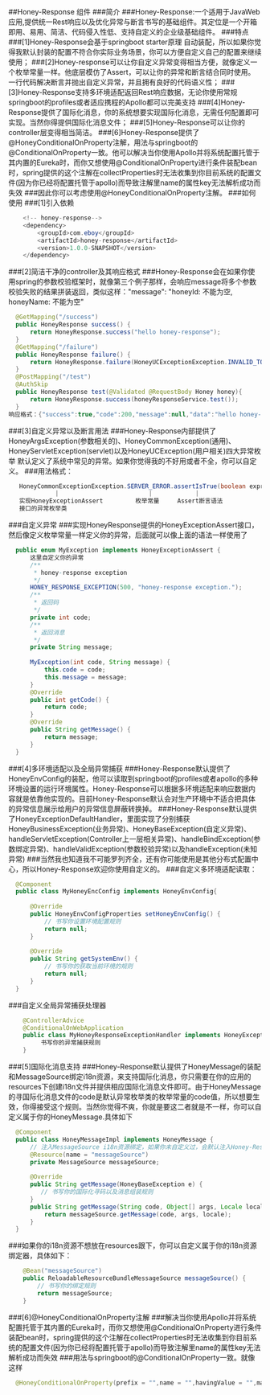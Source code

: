 ##Honey-Response 组件
###简介
###Honey-Response:一个适用于JavaWeb应用,提供统一Rest响应以及优化异常与断言书写的基础组件。其定位是一个开箱即用、易用、简洁、代码侵入性低、支持自定义的企业级基础组件。
###特点
###[1]Honey-Response会基于springboot starter原理 自动装配，所以如果你觉得我默认封装的配置不符合你实际业务场景，你可以方便自定义自己的配置来继续使用；
###[2]Honey-response可以让你自定义异常变得相当方便，就像定义一个枚举常量一样。他底层模仿了Assert，可以让你的异常和断言结合同时使用。一行代码解决断言并抛出自定义异常，并且拥有良好的代码语义性；
###[3]Honey-Response支持多环境适配返回Rest响应数据，无论你使用常规springboot的profiles或者适应携程的Apollo都可以完美支持
###[4]Honey-Response提供了国际化消息，你的系统想要实现国际化消息，无需任何配置即可实现。当然你得提供国际化消息文件；
###[5]Honey-Response可以让你的controller层变得相当简洁。
###[6]Honey-Response提供了@HoneyConditionalOnProperty注解，用法与springboot的@ConditionalOnProperty一致。他可以解决当你使用Apollo并将系统配置托管于其内置的Eureka时，而你又想使用@ConditionalOnProperty进行条件装配bean时，spring提供的这个注解在collectProperties时无法收集到你目前系统的配置文件(因为你已经将配置托管于apollo)而导致注解里name的属性key无法解析成功而失效
###因此你可以考虑使用@HoneyConditionalOnProperty注解。
###如何使用
###[1]引入依赖
```java  
    <!-- honey-response-->
    <dependency>
        <groupId>com.eboy</groupId>
        <artifactId>honey-response</artifactId>
        <version>1.0.0-SNAPSHOT</version>
    </dependency>
```
###[2]简洁干净的controller及其响应格式
###Honey-Response会在如果你使用spring的参数校验框架时，就像第三个例子那样，会响应message将多个参数校验失败的结果拼装返回，类似这样："message": "honeyId: 不能为空, honeyName: 不能为空"
```java  
  @GetMapping("/success")
  public HoneyResponse success() {
      return HoneyResponse.success("hello honey-response");
  }
  @GetMapping("/failure")
  public HoneyResponse failure() {
      return HoneyResponse.failure(HoneyUCExceptionException.INVALID_TOKEN);
  }
  @PostMapping("/test")
  @AuthSkip
  public HoneyResponse test(@Validated @RequestBody Honey honey){
      return HoneyResponse.success(honeyResponseService.test());
  }
响应格式：{"success":true,"code":200,"message":null,"data":"hello honey-response"}
```
###[3]自定义异常以及断言用法
###Honey-Response内部提供了HoneyArgsException(参数相关的)、HoneyCommonException(通用)、HoneyServletException(servlet)以及HoneyUCException(用户相关)四大异常枚举 默认定义了系统中常见的异常。如果你觉得我的不好用或者不全，你可以自定义。
###用法格式：
```java  
   HoneyCommonExceptionException.SERVER_ERROR.assertIsTrue(boolean expression);
             |                         |            |
   实现HoneyExceptionAssert         枚举常量     Assert断言语法
   接口的异常枚举类                                      
```
###自定义异常
###实现HoneyResponse提供的HoneyExceptionAssert接口，然后像定义枚举常量一样定义你的异常，后面就可以像上面的语法一样使用了
```java  
  public enum MyException implements HoneyExceptionAssert {
      这里自定义你的异常
      /**
       * honey-response exception
       */
      HONEY_RESPONSE_EXCEPTION(500, "honey-response exception.");
      /**
       * 返回码
       */
      private int code;
      /**
       * 返回消息
       */
      private String message;
  
      MyException(int code, String message) {
          this.code = code;
          this.message = message;
      }
      @Override
      public int getCode() {
          return code;
      }
      @Override
      public String getMessage() {
          return message;
      }
  }                                      
```
###[4]多环境适配以及全局异常捕获
###Honey-Response默认提供了HoneyEnvConfig的装配，他可以读取到springboot的profiles或者apollo的多种环境设置的运行环境属性。Honey-Response可以根据多环境适配来响应数据内容就是依靠他实现的。目前Honey-Response默认会对生产环境中不适合把具体的异常信息展示给用户的异常信息屏蔽转换掉。
###Honey-Response默认提供了HoneyExceptionDefaultHandler，里面实现了分别捕获HoneyBusinessException(业务异常)、HoneyBaseException(自定义异常)、handleServletException(Controller上一层相关异常)、handleBindException(参数绑定异常)、handleValidException(参数校验异常)以及handleException(未知异常)
###当然我也知道我不可能罗列齐全，还有你可能使用是其他分布式配置中心，所以Honey-Response欢迎你使用自定义的。
###自定义多环境适配读取：
```java  
  @Component
  public class MyHoneyEncConfig implements HoneyEnvConfig{
      
      @Override
      public HoneyEnvConfigProperties setHoneyEnvConfig() {
          // 书写你设置环境配置规则
          return null;
      }
  
      @Override
      public String getSystemEnv() {
          // 书写你的获取当前环境的规则
          return null;
      }
  }
```
###自定义全局异常捕获处理器
```java  
    @ControllerAdvice
    @ConditionalOnWebApplication
    public class MyHoneyResponseExceptionHandler implements HoneyExceptionHandler {
         书写你的异常捕获规则
    }
```
###[5]国际化消息支持
###Honey-Response默认提供了HoneyMessage的装配和MessageSource绑定i18n资源，来支持国际化消息，你只需要在你的应用的resources下创建i18n文件并提供相应国际化消息文件即可。由于HoneyMessage的寻国际化消息文件的code是默认异常枚举类的枚举常量的code值，所以想要生效，你得接受这个规则。当然你觉得不爽，你就是要这二者就是不一样，你可以自定义属于你的HoneyMessage.具体如下
```java  
  @Component
  public class HoneyMessageImpl implements HoneyMessage {
      // 注入MessageSource i18n资源绑定，如果你未自定义过，会默认注入Honey-Response提供的messageSource
      @Resource(name = "messageSource")
      private MessageSource messageSource;
  
      @Override
      public String getMessage(HoneyBaseException e) {
         // 书写你的国际化寻码以及消息组装规则
      }
      public String getMessage(String code, Object[] args, Locale locale) throws NoSuchMessageException {
          return messageSource.getMessage(code, args, locale);
      }
  }
```
###如果你的i18n资源不想放在resources跟下，你可以自定义属于你的i18n资源绑定器，具体如下：
```java  
    @Bean("messageSource")
    public ReloadableResourceBundleMessageSource messageSource() {
        // 书写你的绑定规则
        return messageSource;
    }
```
###[6]@HoneyConditionalOnProperty注解
###解决当你使用Apollo并将系统配置托管于其内置的Eureka时，而你又想使用@ConditionalOnProperty进行条件装配bean时，spring提供的这个注解在collectProperties时无法收集到你目前系统的配置文件(因为你已经将配置托管于apollo)而导致注解里name的属性key无法解析成功而失效
###用法与springboot的@ConditionalOnProperty一致。就像这样    
```java  
  @HoneyConditionalOnProperty(prefix = "",name = "",havingValue = "",matchIfMissing = true,enableApollo = true )
```